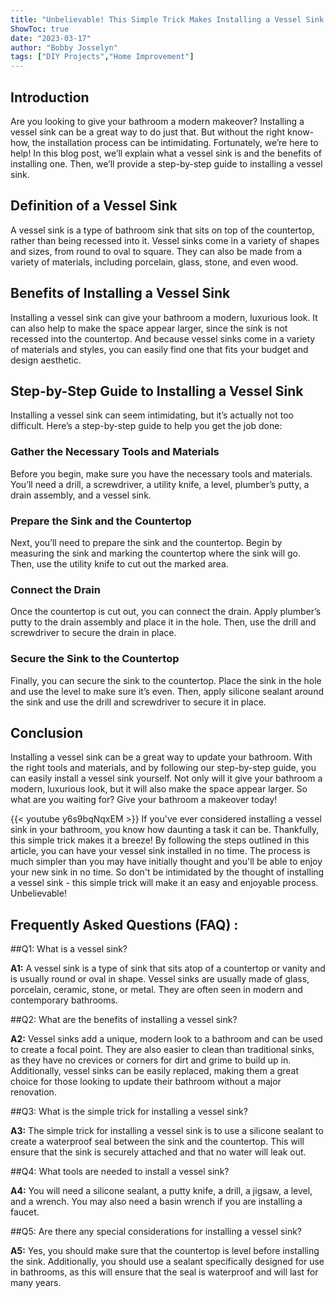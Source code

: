 ```yaml
---
title: "Unbelievable! This Simple Trick Makes Installing a Vessel Sink a Breeze!"
ShowToc: true 
date: "2023-03-17"
author: "Bobby Josselyn" 
tags: ["DIY Projects","Home Improvement"]
---
```

## Introduction

Are you looking to give your bathroom a modern makeover? Installing a vessel sink can be a great way to do just that. But without the right know-how, the installation process can be intimidating. Fortunately, we’re here to help! In this blog post, we’ll explain what a vessel sink is and the benefits of installing one. Then, we’ll provide a step-by-step guide to installing a vessel sink.

## Definition of a Vessel Sink

A vessel sink is a type of bathroom sink that sits on top of the countertop, rather than being recessed into it. Vessel sinks come in a variety of shapes and sizes, from round to oval to square. They can also be made from a variety of materials, including porcelain, glass, stone, and even wood.

## Benefits of Installing a Vessel Sink

Installing a vessel sink can give your bathroom a modern, luxurious look. It can also help to make the space appear larger, since the sink is not recessed into the countertop. And because vessel sinks come in a variety of materials and styles, you can easily find one that fits your budget and design aesthetic.

## Step-by-Step Guide to Installing a Vessel Sink

Installing a vessel sink can seem intimidating, but it’s actually not too difficult. Here’s a step-by-step guide to help you get the job done:

### Gather the Necessary Tools and Materials

Before you begin, make sure you have the necessary tools and materials. You’ll need a drill, a screwdriver, a utility knife, a level, plumber’s putty, a drain assembly, and a vessel sink.

### Prepare the Sink and the Countertop

Next, you’ll need to prepare the sink and the countertop. Begin by measuring the sink and marking the countertop where the sink will go. Then, use the utility knife to cut out the marked area.

### Connect the Drain

Once the countertop is cut out, you can connect the drain. Apply plumber’s putty to the drain assembly and place it in the hole. Then, use the drill and screwdriver to secure the drain in place.

### Secure the Sink to the Countertop

Finally, you can secure the sink to the countertop. Place the sink in the hole and use the level to make sure it’s even. Then, apply silicone sealant around the sink and use the drill and screwdriver to secure it in place.

## Conclusion

Installing a vessel sink can be a great way to update your bathroom. With the right tools and materials, and by following our step-by-step guide, you can easily install a vessel sink yourself. Not only will it give your bathroom a modern, luxurious look, but it will also make the space appear larger. So what are you waiting for? Give your bathroom a makeover today!

{{< youtube y6s9bqNqxEM >}} 
If you've ever considered installing a vessel sink in your bathroom, you know how daunting a task it can be. Thankfully, this simple trick makes it a breeze! By following the steps outlined in this article, you can have your vessel sink installed in no time. The process is much simpler than you may have initially thought and you'll be able to enjoy your new sink in no time. So don't be intimidated by the thought of installing a vessel sink - this simple trick will make it an easy and enjoyable process. Unbelievable!

## Frequently Asked Questions (FAQ) :
##Q1: What is a vessel sink?

**A1:** A vessel sink is a type of sink that sits atop of a countertop or vanity and is usually round or oval in shape. Vessel sinks are usually made of glass, porcelain, ceramic, stone, or metal. They are often seen in modern and contemporary bathrooms. 

##Q2: What are the benefits of installing a vessel sink?

**A2:** Vessel sinks add a unique, modern look to a bathroom and can be used to create a focal point. They are also easier to clean than traditional sinks, as they have no crevices or corners for dirt and grime to build up in. Additionally, vessel sinks can be easily replaced, making them a great choice for those looking to update their bathroom without a major renovation. 

##Q3: What is the simple trick for installing a vessel sink?

**A3:** The simple trick for installing a vessel sink is to use a silicone sealant to create a waterproof seal between the sink and the countertop. This will ensure that the sink is securely attached and that no water will leak out. 

##Q4: What tools are needed to install a vessel sink?

**A4:** You will need a silicone sealant, a putty knife, a drill, a jigsaw, a level, and a wrench. You may also need a basin wrench if you are installing a faucet. 

##Q5: Are there any special considerations for installing a vessel sink?

**A5:** Yes, you should make sure that the countertop is level before installing the sink. Additionally, you should use a sealant specifically designed for use in bathrooms, as this will ensure that the seal is waterproof and will last for many years.





